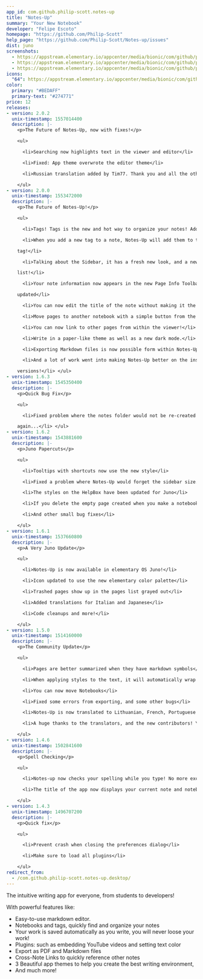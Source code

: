 ```yaml
---
app_id: com.github.philip-scott.notes-up
title: "Notes-Up"
summary: "Your New Notebook"
developer: "Felipe Escoto"
homepage: "https://github.com/Philip-Scott"
help_page: "https://github.com/Philip-Scott/Notes-up/issues"
dist: juno
screenshots:
  - https://appstream.elementary.io/appcenter/media/bionic/com/github/philip-scott.notes-up/EBE087C53C3D769868095C0C2E7A0B43/screenshots/image-1_orig.png
  - https://appstream.elementary.io/appcenter/media/bionic/com/github/philip-scott.notes-up/EBE087C53C3D769868095C0C2E7A0B43/screenshots/image-2_orig.png
  - https://appstream.elementary.io/appcenter/media/bionic/com/github/philip-scott.notes-up/EBE087C53C3D769868095C0C2E7A0B43/screenshots/image-3_orig.png
icons:
  "64": https://appstream.elementary.io/appcenter/media/bionic/com/github/philip-scott.notes-up/EBE087C53C3D769868095C0C2E7A0B43/icons/64x64/com.github.philip-scott.notes-up_com.github.philip-scott.notes-up.png
color:
  primary: "#BEDAFF"
  primary-text: "#274771"
price: 12
releases:
- version: 2.0.2
  unix-timestamp: 1557014400
  description: |-
    <p>The Future of Notes-Up, now with fixes!</p>

    <ul>

      <li>Searching now highlights text in the viewer and editor</li>

      <li>Fixed: App theme overwrote the editor theme</li>

      <li>Russian translation added by Tim77. Thank you and all the other translators for your work!</li>

    </ul>
- version: 2.0.0
  unix-timestamp: 1553472000
  description: |-
    <p>The Future of Notes-Up!</p>

    <ul>

      <li>Tags! Tags is the new and hot way to organize your notes! Add them from the new Page Info toolbar!</li>

      <li>When you add a new tag to a note, Notes-Up will add them to the Sidebar to quickly filter all notes using the

    tag!</li>

      <li>Talking about the Sidebar, it has a fresh new look, and a new All Notes button to show all your notes in the pages

    list!</li>

      <li>Your note information now appears in the new Page Info Toolbar. It shows where is it and when it was created and

    updated</li>

      <li>You can now edit the title of the note without making it the first line of the file from the Page Info Toolbar!</li>

      <li>Move pages to another notebook with a simple button from the Page Info Toolbar</li>

      <li>You can now link to other pages from within the viewer!</li>

      <li>Write in a paper-like theme as well as a new dark mode.</li>

      <li>Exporting Markdown files is now possible form within Notes-Up!</li>

      <li>And a lot of work went into making Notes-Up better on the inside! This will speed up the development of future

    versions!</li> </ul>
- version: 1.6.3
  unix-timestamp: 1545350400
  description: |-
    <p>Quick Bug Fix</p>

    <ul>

      <li>Fixed problem where the notes folder would not be re-created if it was deleted, preventing the app from opening

    again...</li> </ul>
- version: 1.6.2
  unix-timestamp: 1543881600
  description: |-
    <p>Juno Papercuts</p>

    <ul>

      <li>Tooltips with shortcuts now use the new style</li>

      <li>Fixed a problem where Notes-Up would forget the sidebar size.</li>

      <li>The styles on the HelpBox have been updated for Juno</li>

      <li>If you delete the empty page created when you make a notebook, it will not re-appear</li>

      <li>And other small bug fixes</li>

    </ul>
- version: 1.6.1
  unix-timestamp: 1537660800
  description: |-
    <p>A Very Juno Update</p>

    <ul>

      <li>Notes-Up is now available in elementary OS Juno!</li>

      <li>Icon updated to use the new elementary color palette</li>

      <li>Trashed pages show up in the pages list grayed out</li>

      <li>Added translations for Italian and Japanese</li>

      <li>Code cleanups and more!</li>

    </ul>
- version: 1.5.0
  unix-timestamp: 1514160000
  description: |-
    <p>The Community Update</p>

    <ul>

      <li>Pages are better summarized when they have markdown symbols</li>

      <li>When applying styles to the text, it will automatically wrap around it properly</li>

      <li>You can now move Notebooks</li>

      <li>Fixed some errors from exporting, and some other bugs</li>

      <li>Notes-Up is now translated to Lithuanian, French, Portuguese and Czech!</li>

      <li>A huge thanks to the translators, and the new contributors! You guys rock!</li>

    </ul>
- version: 1.4.6
  unix-timestamp: 1502841600
  description: |-
    <p>Spell Checking</p>

    <ul>

      <li>Notes-up now checks your spelling while you type! No more excuses for misspelled words in your homework ;)</li>

      <li>The title of the app now displays your current note and notebook</li>

    </ul>
- version: 1.4.3
  unix-timestamp: 1496707200
  description: |-
    <p>Quick fix</p>

    <ul>

      <li>Prevent crash when closing the preferences dialog</li>

      <li>Make sure to load all plugins</li>

    </ul>
redirect_from:
  - /com.github.philip-scott.notes-up.desktop/
---
```


<p>The intuitive writing app for everyone, from students to developers!</p>
<p>With powerful features like:</p>
<ul>
  <li>Easy-to-use markdown editor.</li>
  <li>Notebooks and tags, quickly find and organize your notes</li>
  <li>Your work is saved automatically as you write, you will never loose your work!</li>
  <li>Plugins: such as embedding YouTube videos and setting text color</li>
  <li>Export as PDF and Markdown files</li>
  <li>Cross-Note Links to quickly reference other notes</li>
  <li>3 Beautiful app themes to help you create the best writing environment,</li>
  <li>And much more!</li>
</ul>